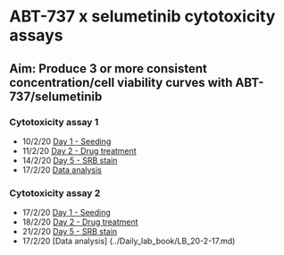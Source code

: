 # ABT-737 x selumetinib cytotoxicity assays
## Aim: Produce 3 or more consistent concentration/cell viability curves with ABT-737/selumetinib

### Cytotoxicity assay 1
* 10/2/20 [Day 1 - Seeding](../Daily_lab_book/LB_20-02-10.md)
* 11/2/20 [Day 2 - Drug treatment](../Daily_lab_book/LB_20-02-11.md)
* 14/2/20 [Day 5 - SRB stain](../Daily_lab_book/LB_20-02-14.md)
* 17/2/20 [Data analysis](../Daily_lab_book/LB_20-2-17.md)


### Cytotoxicity assay 2
* 17/2/20 [Day 1 - Seeding](../Daily_lab_book/LB_20-02-17.md)
* 18/2/20 [Day 2 - Drug treatment](../Daily_lab_book/LB_20-02-18.md)
* 21/2/20 [Day 5 - SRB stain](../Daily_lab_book/LB_20-02-21.md)
* 17/2/20 [Data analysis] (../Daily_lab_book/LB_20-2-17.md)
